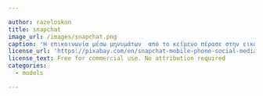 ```yaml
---

author: razeloskon
title: snapchat
image_url: /images/snapchat.png
caption: 'Η επικοινωνία μέσω μηνυμάτων  από το κείμενο πέρασε στην εικόνα, και την επεξεργασμένη εικόνα κατ’ επιλογή του χρήστη.'
license_url: 'https://pixabay.com/en/snapchat-mobile-phone-social-media-1374859/'
license_text: Free for commercial use. No attribution required
categories:
  - models

---
```


